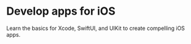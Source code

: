 # Develop apps for iOS
 Learn the basics for Xcode, SwiftUI, and UIKit to create compelling iOS apps.
